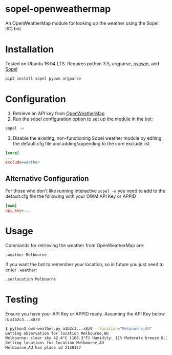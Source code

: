 # sopel-openweathermap
An OpenWeatherMap module for looking up the weather using the Sopel IRC bot

# Installation
Tested on Ubuntu 16.04 LTS. Requires python 3.5, argparse, [pyowm](https://github.com/csparpa/pyowm), and [Sopel](https://github.com/sopel-irc/sopel)

```bash
pip3 install sopel pyowm argparse
```

# Configuration
1. Retrieve an API key from [OpenWeatherMap](https://openweathermap.org/api)
2. Run the sopel configuration option to set up the module in the bot:
```bash
sopel -w
```
3. Disable the existing, non-functioning Sopel weather module by editing the default.cfg file and adding/appending to the core exclude list
```ini
[core]
...
exclude=weather
```

## Alternative Configuration
For those who don't like running interactive ```sopel -w``` you need to add to the default.cfg file the following with your OWM API Key or APPID
```ini
[owm]
api_key=...
````

# Usage
Commands for retrieving the weather from OpenWeatherMap are:
```
.weather Melbourne
```

If you want the bot to remember your location, so in future you just need to enter ```.weather```:
```
.setlocation Melbourne
```

# Testing

Ensure you have your API Key or APPID ready. Assuming the API Key below is ```a1b2c3...x8z9```
```bash
$ python3 owm-weather.py a1b2c3...x8z9 --location="Melbourne,AU"
Getting observation for location Melbourne,AU
Melbourne: clear sky 42.4°C (108.3°F) Humidity: 11% Moderate breeze 8.2m/s (↘)
Getting locations for location Melbourne,AU
Melbourne,AU has place id 2158177
```

